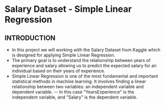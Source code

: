 # Salary Dataset - Simple Linear Regression
## INTRODUCTION
- In this project we will working with the Salary Dataset from Kaggle which is designed for applying Simple Linear Regression. 
- The primary goal is to understand the relationship between years of experience and salary allowing us to predict the expected salary for an individual based on their years of experience.
- Simple Linear Regression is one of the most fundamental and important statistical methods in machine learning. It involves finding a linear relationship between two variables: an independent variable and dependent variable.
-- In this case "YearsExperience" is the independent variable, and "Salary" is the dependent variable.
